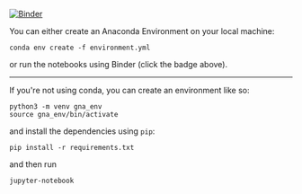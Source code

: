 [![Binder](https://mybinder.org/badge.svg)](https://mybinder.org/v2/gh/MTDzi/graph-node-analysis/master)


You can either create an Anaconda Environment on your local machine:
```
conda env create -f environment.yml
```

or run the notebooks using Binder (click the badge above).

---

If you're not using conda, you can create an environment like so:
```
python3 -m venv gna_env
source gna_env/bin/activate
```
and install the dependencies using `pip`:
```
pip install -r requirements.txt
```
and then run
```
jupyter-notebook
```

